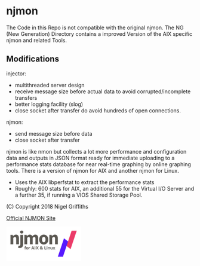 # njmon

The Code in this Repo is not compatible with the original njmon.
The NG (New Generation) Directory contains a improved Version of the AIX specific njmon and related Tools.

## Modifications

injector:
- multithreaded server design
- receive message size before actual data to avoid corrupted/incomplete transfers
- better logging facility (slog)
- close socket after transfer do avoid hundreds of open connections.

njmon:
- send message size before data
- close socket after transfer

njmon is like nmon but collects a lot more performance and configuration data and outputs in JSON format 
ready for immediate uploading to a performance stats database for near real-time graphing by online graphing tools. 
There is a version of njmon for AIX and another njmon for Linux. 

- Uses the AIX libperfstat to extract the performance stats
- Roughly: 600 stats for AIX, an additional 55 for the Virtual I/O Server and a further 35, if running a VIOS Shared Storage Pool.

(C) Copyright 2018 Nigel Griffiths


[Official NJMON Site](http://nmon.sourceforge.net/pmwiki.php?n=Site.Njmon)

![](njmon.png)
